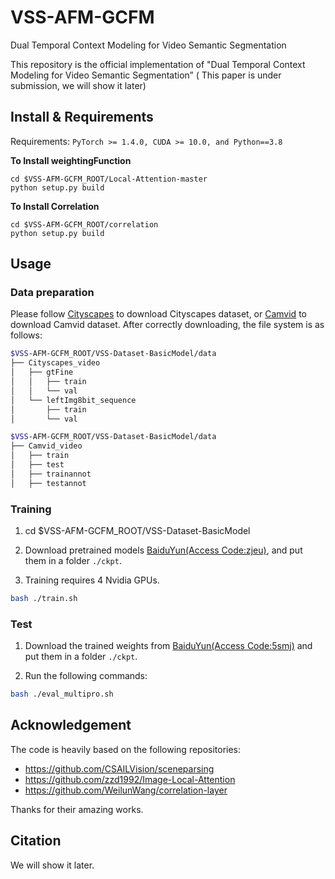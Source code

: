 # VSS-AFM-GCFM
Dual Temporal Context Modeling for Video Semantic Segmentation

This repository is the official implementation of "Dual Temporal Context Modeling for Video Semantic Segmentation” ( This paper is under submission, we will show it later)

## Install & Requirements
Requirements: `PyTorch >= 1.4.0, CUDA >= 10.0, and Python==3.8`

**To Install weightingFunction**
```
cd $VSS-AFM-GCFM_ROOT/Local-Attention-master
python setup.py build
```
**To Install Correlation**
```
cd $VSS-AFM-GCFM_ROOT/correlation
python setup.py build
```
## Usage
### Data preparation
Please follow [Cityscapes](https://www.cityscapes-dataset.com/) to download Cityscapes dataset, or [Camvid](http://mi.eng.cam.ac.uk/research/projects/VideoRec/CamVid/) to download Camvid dataset. After correctly downloading, the file system is as follows:
````bash
$VSS-AFM-GCFM_ROOT/VSS-Dataset-BasicModel/data
├── Cityscapes_video
│   ├── gtFine
│   │   ├── train
│   │   └── val
│   └── leftImg8bit_sequence
│       ├── train
│       └── val
````
````bash
$VSS-AFM-GCFM_ROOT/VSS-Dataset-BasicModel/data
├── Camvid_video
│   ├── train
│   ├── test
│   ├── trainannot
│   ├── testannot

````
### Training

1. cd $VSS-AFM-GCFM_ROOT/VSS-Dataset-BasicModel

2. Download pretrained models [BaiduYun(Access Code:zjeu)]( https://pan.baidu.com/s/15lJ2-iMADEoPuqN1_H6Xyw), and put them in a folder `./ckpt`.

3. Training requires 4 Nvidia GPUs.
````bash
bash ./train.sh
````
### Test
1. Download the trained weights from [BaiduYun(Access Code:5smj)]( https://pan.baidu.com/s/1anQNL-tCMjKu2tBHCw34ZQ) and put them in a folder `./ckpt`.

2. Run the following commands:
````bash
bash ./eval_multipro.sh
````
## Acknowledgement
The code is heavily based on the following repositories:
- https://github.com/CSAILVision/sceneparsing
- https://github.com/zzd1992/Image-Local-Attention
- https://github.com/WeilunWang/correlation-layer

Thanks for their amazing works.

## Citation
We will show it later.



